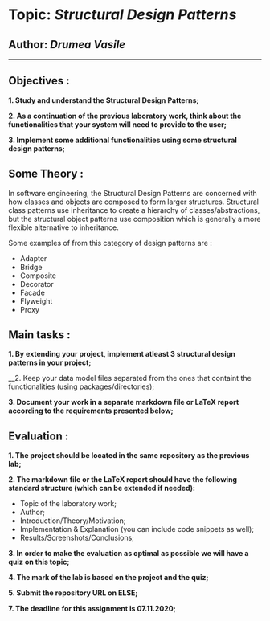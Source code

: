 # Topic: *Structural Design Patterns*
## Author: *Drumea Vasile*
------
## Objectives :
__1. Study and understand the Structural Design Patterns;__

__2. As a continuation of the previous laboratory work, think about the functionalities that your system will need to provide to the user;__

__3. Implement some additional functionalities using some structural design patterns;__

## Some Theory :
In software engineering, the Structural Design Patterns are concerned with how classes and objects are composed to form larger structures. Structural class patterns use inheritance to create a hierarchy of classes/abstractions, but the structural object patterns use composition which is generally a more flexible alternative to inheritance.

Some examples of from this category of design patterns are :

   * Adapter
   * Bridge
   * Composite
   * Decorator
   * Facade
   * Flyweight
   * Proxy
   
## Main tasks :
__1. By extending your project, implement atleast 3 structural design patterns in your project;__

__2. Keep your data model files separated from the ones that containt the functionalities (using packages/directories);

__3. Document your work in a separate markdown file or LaTeX report according to the requirements presented below;__

## Evaluation :
__1. The project should be located in the same repository as the previous lab;__

__2. The markdown file or the LaTeX report should have the following standard structure (which can be extended if needed):__

  * Topic of the laboratory work;
  * Author;
  * Introduction/Theory/Motivation;
  * Implementation & Explanation (you can include code snippets as well);
  * Results/Screenshots/Conclusions;

__3. In order to make the evaluation as optimal as possible we will have a quiz on this topic;__

__4. The mark of the lab is based on the project and the quiz;__

__5. Submit the repository URL on ELSE;__

__7. The deadline for this assignment is 07.11.2020;__
